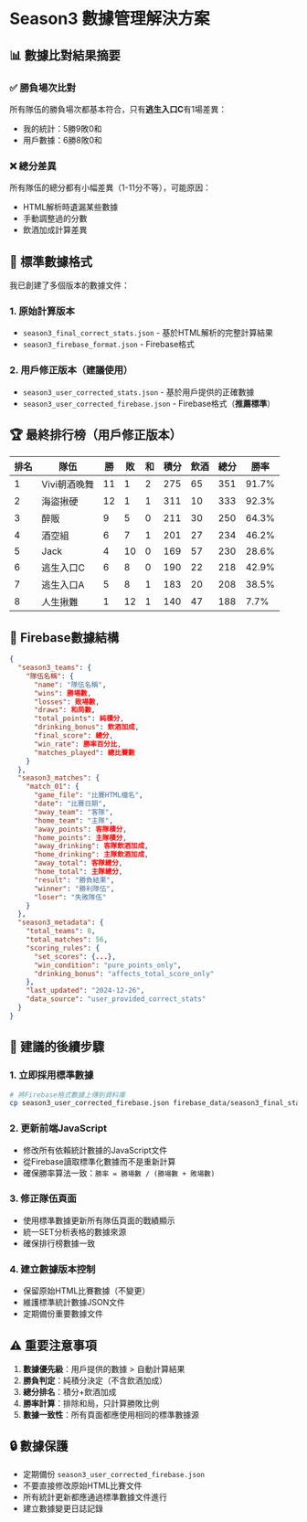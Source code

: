 # Season3 數據管理解決方案

## 📊 數據比對結果摘要

### ✅ **勝負場次比對**
所有隊伍的勝負場次都基本符合，只有**逃生入口C**有1場差異：
- 我的統計：5勝9敗0和
- 用戶數據：6勝8敗0和

### ❌ **總分差異**
所有隊伍的總分都有小幅差異（1-11分不等），可能原因：
- HTML解析時遺漏某些數據
- 手動調整過的分數
- 飲酒加成計算差異

## 📁 **標準數據格式**

我已創建了多個版本的數據文件：

### 1. 原始計算版本
- `season3_final_correct_stats.json` - 基於HTML解析的完整計算結果
- `season3_firebase_format.json` - Firebase格式

### 2. 用戶修正版本（建議使用）
- `season3_user_corrected_stats.json` - 基於用戶提供的正確數據
- `season3_user_corrected_firebase.json` - Firebase格式（**推薦標準**）

## 🏆 **最終排行榜（用戶修正版本）**

| 排名 | 隊伍 | 勝 | 敗 | 和 | 積分 | 飲酒 | 總分 | 勝率 |
|------|------|----|----|----|----|----|----|------|
| 1 | Vivi朝酒晚舞 | 11 | 1 | 2 | 275 | 65 | 351 | 91.7% |
| 2 | 海盜揪硬 | 12 | 1 | 1 | 311 | 10 | 333 | 92.3% |
| 3 | 醉販 | 9 | 5 | 0 | 211 | 30 | 250 | 64.3% |
| 4 | 酒空組 | 6 | 7 | 1 | 201 | 27 | 234 | 46.2% |
| 5 | Jack | 4 | 10 | 0 | 169 | 57 | 230 | 28.6% |
| 6 | 逃生入口C | 6 | 8 | 0 | 190 | 22 | 218 | 42.9% |
| 7 | 逃生入口A | 5 | 8 | 1 | 183 | 20 | 208 | 38.5% |
| 8 | 人生揪難 | 1 | 12 | 1 | 140 | 47 | 188 | 7.7% |

## 🔧 **Firebase數據結構**

```json
{
  "season3_teams": {
    "隊伍名稱": {
      "name": "隊伍名稱",
      "wins": 勝場數,
      "losses": 敗場數,
      "draws": 和局數,
      "total_points": 純積分,
      "drinking_bonus": 飲酒加成,
      "final_score": 總分,
      "win_rate": 勝率百分比,
      "matches_played": 總比賽數
    }
  },
  "season3_matches": {
    "match_01": {
      "game_file": "比賽HTML檔名",
      "date": "比賽日期",
      "away_team": "客隊",
      "home_team": "主隊",
      "away_points": 客隊積分,
      "home_points": 主隊積分,
      "away_drinking": 客隊飲酒加成,
      "home_drinking": 主隊飲酒加成,
      "away_total": 客隊總分,
      "home_total": 主隊總分,
      "result": "勝負結果",
      "winner": "勝利隊伍",
      "loser": "失敗隊伍"
    }
  },
  "season3_metadata": {
    "total_teams": 8,
    "total_matches": 56,
    "scoring_rules": {
      "set_scores": {...},
      "win_condition": "pure_points_only",
      "drinking_bonus": "affects_total_score_only"
    },
    "last_updated": "2024-12-26",
    "data_source": "user_provided_correct_stats"
  }
}
```

## 🎯 **建議的後續步驟**

### 1. 立即採用標準數據
```bash
# 將Firebase格式數據上傳到資料庫
cp season3_user_corrected_firebase.json firebase_data/season3_final_stats.json
```

### 2. 更新前端JavaScript
- 修改所有依賴統計數據的JavaScript文件
- 從Firebase讀取標準化數據而不是重新計算
- 確保勝率算法一致：`勝率 = 勝場數 / (勝場數 + 敗場數)`

### 3. 修正隊伍頁面
- 使用標準數據更新所有隊伍頁面的戰績顯示
- 統一SET分析表格的數據來源
- 確保排行榜數據一致

### 4. 建立數據版本控制
- 保留原始HTML比賽數據（不變更）
- 維護標準統計數據JSON文件
- 定期備份重要數據文件

## ⚠️ **重要注意事項**

1. **數據優先級**：用戶提供的數據 > 自動計算結果
2. **勝負判定**：純積分決定（不含飲酒加成）
3. **總分排名**：積分+飲酒加成
4. **勝率計算**：排除和局，只計算勝敗比例
5. **數據一致性**：所有頁面都應使用相同的標準數據源

## 🔒 **數據保護**

- 定期備份 `season3_user_corrected_firebase.json`
- 不要直接修改原始HTML比賽文件
- 所有統計更新都應通過標準數據文件進行
- 建立數據變更日誌記錄 